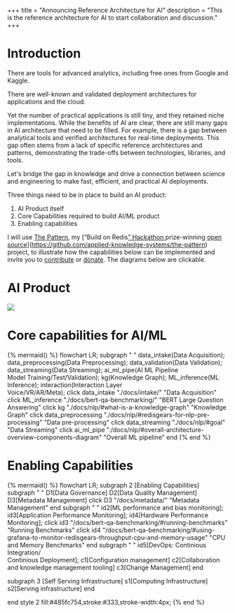 +++
title = "Announcing Reference Architecture for AI"
description = "This is the reference architecture for AI to start collaboration and discussion."
+++

# Introduction 
There are tools for advanced analytics, including free ones from Google and Kaggle.

There are well-known and validated deployment architectures for applications and the cloud.

Yet the number of practical applications is still tiny, and they retained niche implementations.
While the benefits of AI are clear, there are still many gaps in AI architecture that need to be filled. For example, there is a gap between analytical tools and verified architectures for real-time deployments. This gap often stems from a lack of specific reference architectures and patterns, demonstrating the trade-offs between technologies, libraries, and tools.

Let's bridge the gap in knowledge and drive a connection between science and engineering to make fast, efficient, and practical AI deployments.

Three things need to be in place to build an AI product:

1) AI Product itself
2) Core Capabilities required to build AI/ML product
3) Enabling capabilities

I will use [The Pattern](https://thepattern.digital/), my [“Build on Redis[” Hackathon ](https://redis.com/blog/build-on-redis-hackathon-winners/)prize-winning [open source](https://github.com/applied-knowledge-systems/the-pattern)](https://github.com/applied-knowledge-systems/the-pattern) project, to illustrate how the capabilities below can be implemented and invite you to [contribute](/docs/contribution/) or [donate](/docs/donate).
The diagrams below are clickable.

# AI Product

<a href="./docs/ai-product/"><img src="/images/ai_product.drawio.svg" /></a>

# Core capabilities for AI/ML 

{% mermaid() %}
flowchart LR; 
subgraph " "
  data_intake(Data Acquisition);
  data_preprocessing(Data Preprocessing);
  data_validation(Data Validation);
  data_streaming(Data Streaming);
  ai_ml_pipe(AI ML Pipeline <br/> Model Training/Test/Validation);
  kg(Knowledge Graph);
  ML_inference(ML Inference);
  interaction(Interaction Layer<br/>Voice/VR/AR/Meta);
  click data_intake "./docs/intake/" "Data Acquisition"
  click ML_inference "./docs/bert-qa-benchmarking/" "BERT Large Question Answering"
  click kg "./docs/nlp/#what-is-a-knowledge-graph" "Knowledge Graph"
  click data_preprocessing "./docs/nlp/#redisgears-for-nlp-pre-processing" "Data pre-processing"
  click data_streaming "./docs/nlp/#goal" "Data Streaming"
  click ai_ml_pipe "./docs/nlp/#overall-architecture-overview-components-diagram" "Overall ML pipeline"
end
{% end %}
# Enabling Capabilities 

{% mermaid() %}
flowchart LR;
subgraph 2 [Enabling Capabilities]
  subgraph " "
D1[Data Governance]
D2[Data Quality Management]
D3[Metadata Management]
click D3 "/docs/metadata/" "Metadata Management"
end
subgraph " "
  id2[ML performance and bias monitoring];
  id3[Application Performance Monitoring];
  id4[Hardware Performance Monitoring];
  click id3 "/docs/bert-qa-benchmarking/#running-benchmarks" "Running Benchmarks"
  click id4 "/docs/bert-qa-benchmarking/#using-grafana-to-monitor-redisgears-throughput-cpu-and-memory-usage" "CPU and Memory Benchmarks"
end
subgraph " "
  id5[DevOps: Continious Integration/<br>Continious Deployment];
  c1[Configuration management]
  c2[Collaboration and knowledge management tooling]
  c3[Change Management]
end 
  
  subgraph 3 [Self Serving Infrastructure]
    s1[Computing Infrastructure]
    s2[Serving infrastructure]
  end

  end
  style 2 fill:#485fc754,stroke:#333,stroke-width:4px;
{% end %}